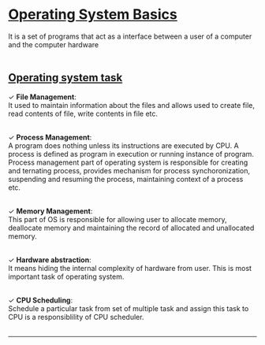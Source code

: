 # [Operating System Basics](#Operating-System-Basics)
It is a set of programs that act as a interface between a user of a computer and the computer hardware
<br>
<br>

## [Operating system task](#operating-system-task)
 ✓ **File Management**:<br>
 It used to maintain information about the files and allows used to create file, read contents of file, write contents in file etc.
 <br>
 <br>

 ✓ **Process Management**:<br>
A program does nothing unless its instructions are executed by CPU. A process is defined as program in execution or running instance of program.<br>
Process management part of operating system is responsible for creating and ternating process, provides mechanism for process synchoronization, suspending and resuming the process, maintaining context of a process etc.
<br>
<br>

 ✓ **Memory Management**:<br>
This part of OS is responsible for allowing user to allocate memory, deallocate memory and maintaining the record of allocated and unallocated memory.
<br>
<br>

 ✓ **Hardware abstraction**:<br>
It means hiding the internal complexity of hardware from user. This is most important task of operating system.
<br>
<br>

 ✓ **CPU Scheduling**:<br>
Schedule a particular task from set of multiple task and assign this task to CPU is a responsiblility of CPU scheduler.
<br>
<br>

---